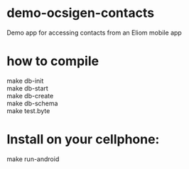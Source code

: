 # demo-ocsigen-contacts
Demo app for accessing contacts from an Eliom mobile app
# how to compile
make db-init  
make db-start  
make db-create  
make db-schema  
make test.byte  

# Install on your cellphone:
make run-android
